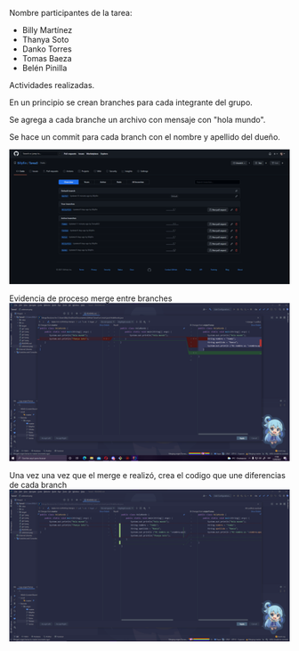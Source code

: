 
Nombre participantes de la tarea:

- Billy Martínez
- Thanya Soto
- Danko Torres
- Tomas Baeza
- Belén Pinilla

Actividades realizadas.

En un principio se crean branches para cada integrante del grupo. 

Se agrega a cada branche un archivo con mensaje con "hola mundo". 

Se hace un commit para cada branch con el nombre y apellido del dueño.

![alt text](https://github.com/Billyflin/Tarea5/blob/master/unknown.png)

Evidencia de proceso merge entre branches
![alt text](https://github.com/Billyflin/Tarea5/blob/master/unknown2.png)

Una vez una vez que el merge e realizó, crea el codigo que une diferencias de cada branch
![alt text](https://github.com/Billyflin/Tarea5/blob/master/unknown3.png)

